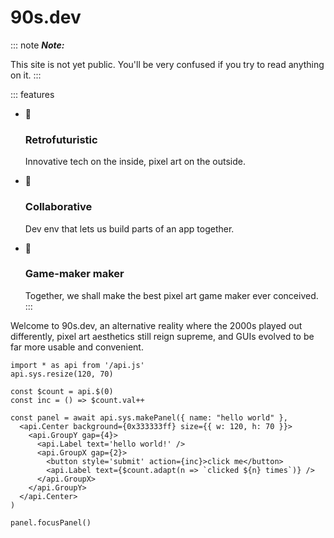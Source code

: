 # 90s.dev

::: note
***Note:***

This site is not yet public. You'll be very confused if you try to read anything on it.
:::

::: features
* 🧪
  ### Retrofuturistic
  Innovative tech on the inside, pixel art on the outside.

* 🤝
  ### Collaborative
  Dev env that lets us build parts of an app together.

* 🔨
  ### Game-maker maker
  Together, we shall make the best pixel art game maker ever conceived.
:::

Welcome to 90s.dev, an alternative reality where
the 2000s played out differently, pixel art aesthetics still reign supreme,
and GUIs evolved to be far more usable and convenient.

```tsx
import * as api from '/api.js'
api.sys.resize(120, 70)

const $count = api.$(0)
const inc = () => $count.val++

const panel = await api.sys.makePanel({ name: "hello world" },
  <api.Center background={0x333333ff} size={{ w: 120, h: 70 }}>
    <api.GroupY gap={4}>
      <api.Label text='hello world!' />
      <api.GroupX gap={2}>
        <button style='submit' action={inc}>click me</button>
        <api.Label text={$count.adapt(n => `clicked ${n} times`)} />
      </api.GroupX>
    </api.GroupY>
  </api.Center>
)

panel.focusPanel()
```
